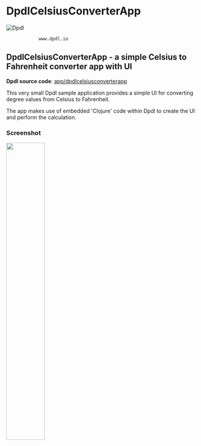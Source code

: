 # DpdlCelsiusConverterApp

![Dpdl](https://www.dpdl.io/images/dpdl-io.png)

				www.dpdl.io



## DpdlCelsiusConverterApp - a simple Celsius to Fahrenheit converter app with UI

**Dpdl source code**:
[app/dpdlcelsiusconverterapp](https://github.com/Dpdl-io/Dpdl-sample-Apps/tree/main/app/dpdlcelsiusconverterapp)

This very small Dpdl sample application provides a simple UI for converting degree values from Celsius to Fahrenheit.

The app makes use of embedded 'Clojure' code within Dpdl to create the UI and perform the calculation.

### Screenshot

<img src="https://www.dpdl.io/images/platform/examples/Dpdl_example_Celsius_Fahrenheit_UI.png" width="45%" height="45%">
